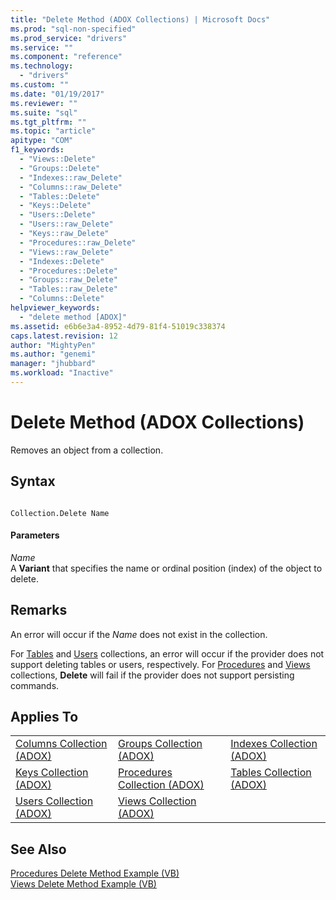 ```yaml
---
title: "Delete Method (ADOX Collections) | Microsoft Docs"
ms.prod: "sql-non-specified"
ms.prod_service: "drivers"
ms.service: ""
ms.component: "reference"
ms.technology:
  - "drivers"
ms.custom: ""
ms.date: "01/19/2017"
ms.reviewer: ""
ms.suite: "sql"
ms.tgt_pltfrm: ""
ms.topic: "article"
apitype: "COM"
f1_keywords: 
  - "Views::Delete"
  - "Groups::Delete"
  - "Indexes::raw_Delete"
  - "Columns::raw_Delete"
  - "Tables::Delete"
  - "Keys::Delete"
  - "Users::Delete"
  - "Users::raw_Delete"
  - "Keys::raw_Delete"
  - "Procedures::raw_Delete"
  - "Views::raw_Delete"
  - "Indexes::Delete"
  - "Procedures::Delete"
  - "Groups::raw_Delete"
  - "Tables::raw_Delete"
  - "Columns::Delete"
helpviewer_keywords: 
  - "delete method [ADOX]"
ms.assetid: e6b6e3a4-8952-4d79-81f4-51019c338374
caps.latest.revision: 12
author: "MightyPen"
ms.author: "genemi"
manager: "jhubbard"
ms.workload: "Inactive"
---
```

# Delete Method (ADOX Collections)
Removes an object from a collection.  
  
## Syntax  
  
```  
  
Collection.Delete Name  
```  
  
#### Parameters  
 *Name*  
 A **Variant** that specifies the name or ordinal position (index) of the object to delete.  
  
## Remarks  
 An error will occur if the *Name* does not exist in the collection.  
  
 For [Tables](../../../ado/reference/adox-api/tables-collection-adox.md) and [Users](../../../ado/reference/adox-api/users-collection-adox.md) collections, an error will occur if the provider does not support deleting tables or users, respectively. For [Procedures](../../../ado/reference/adox-api/procedures-collection-adox.md) and [Views](../../../ado/reference/adox-api/views-collection-adox.md) collections, **Delete** will fail if the provider does not support persisting commands.  
  
## Applies To  
  
||||  
|-|-|-|  
|[Columns Collection (ADOX)](../../../ado/reference/adox-api/columns-collection-adox.md)|[Groups Collection (ADOX)](../../../ado/reference/adox-api/groups-collection-adox.md)|[Indexes Collection (ADOX)](../../../ado/reference/adox-api/indexes-collection-adox.md)|  
|[Keys Collection (ADOX)](../../../ado/reference/adox-api/keys-collection-adox.md)|[Procedures Collection (ADOX)](../../../ado/reference/adox-api/procedures-collection-adox.md)|[Tables Collection (ADOX)](../../../ado/reference/adox-api/tables-collection-adox.md)|  
|[Users Collection (ADOX)](../../../ado/reference/adox-api/users-collection-adox.md)|[Views Collection (ADOX)](../../../ado/reference/adox-api/views-collection-adox.md)||  
  
## See Also  
 [Procedures Delete Method Example (VB)](../../../ado/reference/adox-api/procedures-delete-method-example-vb.md)   
 [Views Delete Method Example (VB)](../../../ado/reference/adox-api/views-delete-method-example-vb.md)
